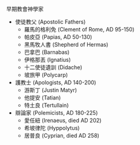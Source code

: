 早期教會神學家
- 使徒教父 (Apostolic Fathers)
	- 羅馬的格利免 (Clement of Rome, AD 95-150)
	- 帕皮亞 (Papias, AD 50-130)
	- 黑馬牧人書 (Shepherd of Hermas)
	- 巴拿巴 (Barnabas)
	- 伊格那丟 (Ignatius)
	- 十二使徒遺訓 (Didache)
	- 坡旅甲 (Polycarp)
- 護教士 (Apologists, AD 140-200)
	- 游斯丁 (Justin Matyr)
	- 他提安 (Tatian)
	- 特土良 (Tertullain)
- 辯論家 (Polemicists, AD 180-225)
	- 愛任紐 (Irenaeus, died AD 202)
	- 希坡律陀 (Hyppolytus)
	- 居普良 (Cyprian, died AD 258)